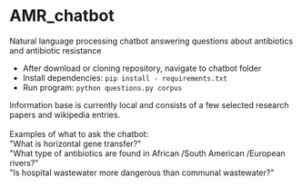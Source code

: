 # AMR_chatbot
Natural language processing chatbot answering questions about antibiotics and antibiotic resistance
<br>
 - After download or cloning repository, navigate to chatbot folder
 - Install dependencies: ```pip install - requirements.txt```
 - Run program: ```python questions.py corpus```
 
 Information base is currently local and consists of a few selected research papers and wikipedia entries.
<br><br>
Examples of what to ask the chatbot:<br>
     "What is horizontal gene transfer?"<br>
     "What type of antibiotics are found in African /South American /European rivers?"<br>
     "Is hospital wastewater more dangerous than communal wastewater?"<br>
